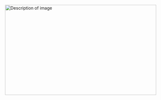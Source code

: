 <img src="Muhammaad23-CSS-3D-Card-Hover-effect/CSS-3D-Card-Hover-effect-/image
/nike.jpg/" alt="Description of image" width="500" height="300"/>
